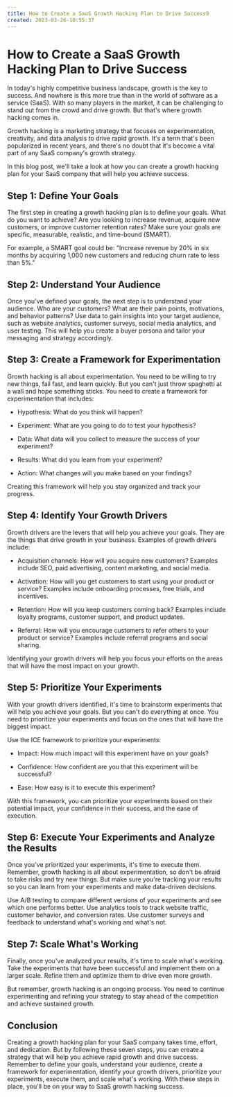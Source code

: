```yaml
---
title: How to Create a SaaS Growth Hacking Plan to Drive Success9
created: 2023-03-26-10:55:37
---
```


# How to Create a SaaS Growth Hacking Plan to Drive Success

In today's highly competitive business landscape, growth is the key to success. And nowhere is this more true than in the world of software as a service (SaaS). With so many players in the market, it can be challenging to stand out from the crowd and drive growth. But that's where growth hacking comes in.

Growth hacking is a marketing strategy that focuses on experimentation, creativity, and data analysis to drive rapid growth. It's a term that's been popularized in recent years, and there's no doubt that it's become a vital part of any SaaS company's growth strategy.

In this blog post, we'll take a look at how you can create a growth hacking plan for your SaaS company that will help you achieve success.

## Step 1: Define Your Goals

The first step in creating a growth hacking plan is to define your goals. What do you want to achieve? Are you looking to increase revenue, acquire new customers, or improve customer retention rates? Make sure your goals are specific, measurable, realistic, and time-bound (SMART).

For example, a SMART goal could be: "Increase revenue by 20% in six months by acquiring 1,000 new customers and reducing churn rate to less than 5%."

## Step 2: Understand Your Audience

Once you've defined your goals, the next step is to understand your audience. Who are your customers? What are their pain points, motivations, and behavior patterns? Use data to gain insights into your target audience, such as website analytics, customer surveys, social media analytics, and user testing. This will help you create a buyer persona and tailor your messaging and strategy accordingly.

## Step 3: Create a Framework for Experimentation

Growth hacking is all about experimentation. You need to be willing to try new things, fail fast, and learn quickly. But you can't just throw spaghetti at a wall and hope something sticks. You need to create a framework for experimentation that includes:

- Hypothesis: What do you think will happen?

- Experiment: What are you going to do to test your hypothesis?

- Data: What data will you collect to measure the success of your experiment?

- Results: What did you learn from your experiment?

- Action: What changes will you make based on your findings?

Creating this framework will help you stay organized and track your progress.

## Step 4: Identify Your Growth Drivers

Growth drivers are the levers that will help you achieve your goals. They are the things that drive growth in your business. Examples of growth drivers include:

- Acquisition channels: How will you acquire new customers? Examples include SEO, paid advertising, content marketing, and social media.

- Activation: How will you get customers to start using your product or service? Examples include onboarding processes, free trials, and incentives.

- Retention: How will you keep customers coming back? Examples include loyalty programs, customer support, and product updates.

- Referral: How will you encourage customers to refer others to your product or service? Examples include referral programs and social sharing.

Identifying your growth drivers will help you focus your efforts on the areas that will have the most impact on your growth.

## Step 5: Prioritize Your Experiments

With your growth drivers identified, it's time to brainstorm experiments that will help you achieve your goals. But you can't do everything at once. You need to prioritize your experiments and focus on the ones that will have the biggest impact.

Use the ICE framework to prioritize your experiments:

- Impact: How much impact will this experiment have on your goals?

- Confidence: How confident are you that this experiment will be successful?

- Ease: How easy is it to execute this experiment?

With this framework, you can prioritize your experiments based on their potential impact, your confidence in their success, and the ease of execution.

## Step 6: Execute Your Experiments and Analyze the Results

Once you've prioritized your experiments, it's time to execute them. Remember, growth hacking is all about experimentation, so don't be afraid to take risks and try new things. But make sure you're tracking your results so you can learn from your experiments and make data-driven decisions.

Use A/B testing to compare different versions of your experiments and see which one performs better. Use analytics tools to track website traffic, customer behavior, and conversion rates. Use customer surveys and feedback to understand what's working and what's not.

## Step 7: Scale What's Working

Finally, once you've analyzed your results, it's time to scale what's working. Take the experiments that have been successful and implement them on a larger scale. Refine them and optimize them to drive even more growth.

But remember, growth hacking is an ongoing process. You need to continue experimenting and refining your strategy to stay ahead of the competition and achieve sustained growth.

## Conclusion

Creating a growth hacking plan for your SaaS company takes time, effort, and dedication. But by following these seven steps, you can create a strategy that will help you achieve rapid growth and drive success. Remember to define your goals, understand your audience, create a framework for experimentation, identify your growth drivers, prioritize your experiments, execute them, and scale what's working. With these steps in place, you'll be on your way to SaaS growth hacking success.
